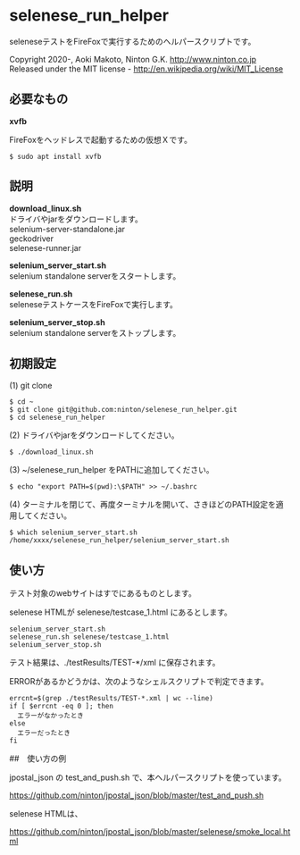 # selenese_run_helper

seleneseテストをFireFoxで実行するためのヘルパースクリプトです。

Copyright 2020-, Aoki Makoto, Ninton G.K. http://www.ninton.co.jp  
Released under the MIT license - http://en.wikipedia.org/wiki/MIT_License

## 必要なもの

__xvfb__

FireFoxをヘッドレスで起動するための仮想Ｘです。

```
$ sudo apt install xvfb
```


## 説明

__download_linux.sh__  
ドライバやjarをダウンロードします。  
selenium-server-standalone.jar  
geckodriver  
selenese-runner.jar  

__selenium_server_start.sh__  
selenium standalone serverをスタートします。

__selenese_run.sh__  
seleneseテストケースをFireFoxで実行します。

__selenium_server_stop.sh__  
selenium standalone serverをストップします。

## 初期設定

(1) git clone

```
$ cd ~
$ git clone git@github.com:ninton/selenese_run_helper.git
$ cd selenese_run_helper
```

(2) ドライバやjarをダウンロードしてください。

```
$ ./download_linux.sh
```

(3) ~/selenese_run_helper をPATHに追加してください。

```
$ echo "export PATH=$(pwd):\$PATH" >> ~/.bashrc
```

(4) ターミナルを閉じて、再度ターミナルを開いて、さきほどのPATH設定を適用してください。

```
$ which selenium_server_start.sh
/home/xxxx/selenese_run_helper/selenium_server_start.sh
```

## 使い方

テスト対象のwebサイトはすでにあるものとします。

selenese HTMLが selenese/testcase_1.html にあるとします。

```
selenium_server_start.sh
selenese_run.sh selenese/testcase_1.html
selenium_server_stop.sh
```

テスト結果は、./testResults/TEST-*/xml に保存されます。  

ERRORがあるかどうかは、次のようなシェルスクリプトで判定できます。

```
errcnt=$(grep ./testResults/TEST-*.xml | wc --line)
if [ $errcnt -eq 0 ]; then
  エラーがなかったとき
else
  エラーだったとき
fi
```

##　使い方の例

jpostal_json の test_and_push.sh で、本ヘルパースクリプトを使っています。

https://github.com/ninton/jpostal_json/blob/master/test_and_push.sh

selenese HTMLは、

https://github.com/ninton/jpostal_json/blob/master/selenese/smoke_local.html
